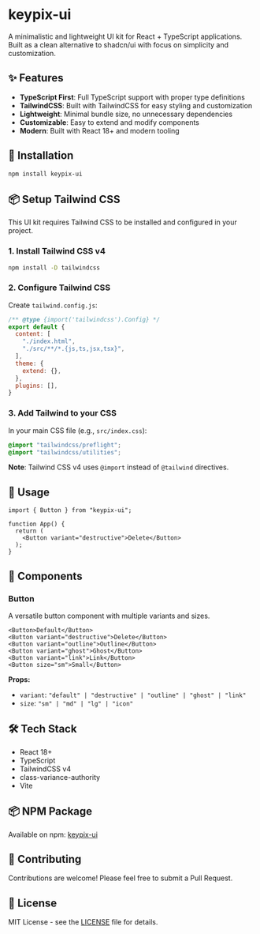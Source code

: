 # keypix-ui

A minimalistic and lightweight UI kit for React + TypeScript applications. Built as a clean alternative to shadcn/ui with focus on simplicity and customization.

## ✨ Features

- **TypeScript First**: Full TypeScript support with proper type definitions
- **TailwindCSS**: Built with TailwindCSS for easy styling and customization
- **Lightweight**: Minimal bundle size, no unnecessary dependencies
- **Customizable**: Easy to extend and modify components
- **Modern**: Built with React 18+ and modern tooling

## 🚀 Installation

```bash
npm install keypix-ui
```

## 📦 Setup Tailwind CSS

This UI kit requires Tailwind CSS to be installed and configured in your project.

### 1. Install Tailwind CSS v4

```bash
npm install -D tailwindcss
```

### 2. Configure Tailwind CSS

Create `tailwind.config.js`:

```js
/** @type {import('tailwindcss').Config} */
export default {
  content: [
    "./index.html",
    "./src/**/*.{js,ts,jsx,tsx}",
  ],
  theme: {
    extend: {},
  },
  plugins: [],
}
```

### 3. Add Tailwind to your CSS

In your main CSS file (e.g., `src/index.css`):

```css
@import "tailwindcss/preflight";
@import "tailwindcss/utilities";
```

**Note**: Tailwind CSS v4 uses `@import` instead of `@tailwind` directives.

## 📖 Usage

```tsx
import { Button } from "keypix-ui";

function App() {
  return (
    <Button variant="destructive">Delete</Button>
  );
}
```

## 🎨 Components

### Button

A versatile button component with multiple variants and sizes.

```tsx
<Button>Default</Button>
<Button variant="destructive">Delete</Button>
<Button variant="outline">Outline</Button>
<Button variant="ghost">Ghost</Button>
<Button variant="link">Link</Button>
<Button size="sm">Small</Button>
```

**Props:**
- `variant`: `"default" | "destructive" | "outline" | "ghost" | "link"`
- `size`: `"sm" | "md" | "lg" | "icon"`

## 🛠️ Tech Stack

- React 18+
- TypeScript
- TailwindCSS v4
- class-variance-authority
- Vite

## 📦 NPM Package

Available on npm: [keypix-ui](https://www.npmjs.com/package/keypix-ui)

## 🤝 Contributing

Contributions are welcome! Please feel free to submit a Pull Request.

## 📄 License

MIT License - see the [LICENSE](LICENSE) file for details.